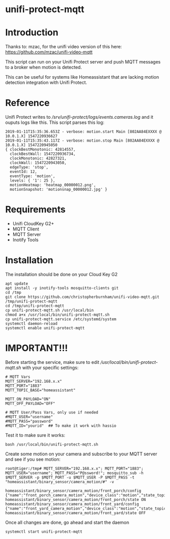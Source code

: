 # unifi-protect-mqtt

# Introduction

Thanks to: mzac, for the unifi video version of this here: https://github.com/mzac/unifi-video-mqtt

This script can run on your Unifi Protect server and push MQTT messages to a broker when motion is detected.

This can be useful for systems like Homeassistant that are lacking motion detection integration with Unifi Protect.

# Reference
Unifi Protect writes to */srv/unifi-protect/logs/events.cameras.log* and it ouputs logs like this.  This script parses this log:
```
2019-01-11T15:35:36.653Z - verbose: motion.start Main [802AA84EXXXX @ 10.0.1.X] 1547220936627
2019-01-11T15:35:43.117Z - verbose: motion.stop Main [802AA84EXXXX @ 10.0.1.X] 1547220945050
{ clockBestMonotonic: 42814557,
  clockBestWall: 1547220936734,
  clockMonotonic: 42827321,
  clockWall: 1547220943050,
  edgeType: 'stop',
  eventId: 12,
  eventType: 'motion',
  levels: { '1': 25 },
  motionHeatmap: 'heatmap_00000012.png',
  motionSnapshot: 'motionsnap_00000012.jpg' }
```

# Requirements
* Unifi CloudKey G2+
* MQTT Client
* MQTT Server
* Inotify Tools

# Installation

The installation should be done on your Cloud Key G2

```
apt update
apt install -y inotify-tools mosquitto-clients git
cd /tmp
git clone https://github.com/christopherburnham/unifi-video-mqtt.git /tmp/unifi-protect-mqtt
cd /tmp/unifi-protect-mqtt
cp unifi-protect-mqtt.sh /usr/local/bin
chmod a+x /usr/local/bin/unifi-protect-mqtt.sh
cp unifi-protect-mqtt.service /etc/systemd/system
systemctl daemon-reload
systemctl enable unifi-protect-mqtt
```

# IMPORTANT!!!
Before starting the service, make sure to edit */usr/local/bin/unifi-protect-mqtt.sh* with your specific
settings:

```
# MQTT Vars
MQTT_SERVER="192.168.x.x"
MQTT_PORT="1883"
MQTT_TOPIC_BASE="homeassistant"

MQTT_ON_PAYLOAD="ON"
MQTT_OFF_PAYLOAD="OFF"

# MQTT User/Pass Vars, only use if needed
#MQTT_USER="username"
#MQTT_PASS="password"
#MQTT_ID="yourid"  ## To make it work with hassio

```

Test it to make sure it works:
```
bash /usr/local/bin/unifi-protect-mqtt.sh
```

Create some motion on your camera and subscribe to your MQTT server and see if you see motion:

```
root@tiger:/tmp# MQTT_SERVER="192.168.x.x"; MQTT_PORT="1883"; MQTT_USER="username"; MQTT_PASS="P@ssword!"; mosquitto_sub -h $MQTT_SERVER -p $MQTT_PORT -u $MQTT_USER -P $MQTT_PASS -t "homeassistant/binary_sensor/camera_motion/#" -v

homeassistant/binary_sensor/camera_motion/front_porch/config {"name":"front_porch_camera_motion","device_class":"motion","state_topic":"homeassistant/binary_sensor/camera_motion/front_porch/state"}
homeassistant/binary_sensor/camera_motion/front_porch/state ON
homeassistant/binary_sensor/camera_motion/front_yard/config {"name":"front_yard_camera_motion","device_class":"motion","state_topic":"homeassistant/binary_sensor/camera_motion/front_yard/state"}
homeassistant/binary_sensor/camera_motion/front_yard/state OFF
```

Once all changes are done, go ahead and start the daemon
```
systemctl start unifi-protect-mqtt
```
